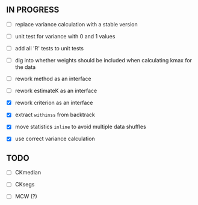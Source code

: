 ## IN PROGRESS

- [ ] replace variance calculation with a stable version
- [ ] unit test for variance with 0 and 1 values
- [ ] add all 'R' tests to unit tests
- [ ] dig into whether weights should be included when calculating kmax for the data
- [ ] rework method as an interface
- [ ] rework estimateK as an interface

- [x] rework criterion as an interface
- [x] extract `withinss` from backtrack
- [x] move statistics `inline` to avoid multiple data shuffles
- [x] use correct variance calculation

## TODO

- [ ] CKmedian
- [ ] CKsegs
- [ ] MCW (?)


